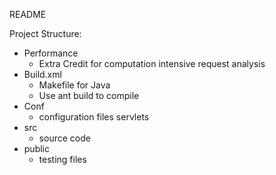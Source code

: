 README


Project Structure:
  - Performance
    - Extra Credit for computation intensive request analysis
  - Build.xml
    - Makefile for Java
    - Use ant build to compile
  - Conf
    - configuration files servlets
  - src
    - source code
  - public
    - testing files
